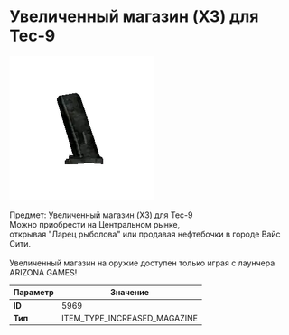 # Увеличенный магазин (X3) для Tec-9

![Item Image](../img/5969.webp?raw=true)

Предмет: Увеличенный магазин (X3) для Tec-9<br>Можно приобрести на Центральном рынке,<br>открывая "Ларец рыболова" или продавая нефтебочки в городе Вайс Сити.<br><br>Увеличенный магазин на оружие доступен только играя с лаунчера ARIZONA GAMES!


| Параметр | Значение |
|----------|----------|
| **ID** | 5969 |
| **Тип** | ITEM_TYPE_INCREASED_MAGAZINE |

